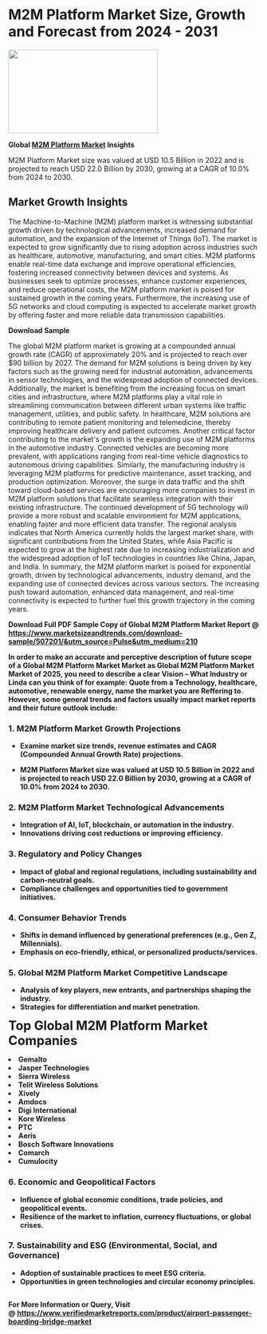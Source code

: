 <H1>M2M Platform Market Size, Growth and Forecast from 2024 - 2031</H1><img class="aligncenter size-medium wp-image-584254" src="https://thirdeyenews.in/wp-content/uploads/2024/09/Global-Market-Research-300x168.jpeg" alt="" width="300" height="168" /><p><strong>Global&nbsp;<a href="https://www.marketsizeandtrends.com/download-sample/507201/&amp;utm_source=Pulse&amp;utm_medium=210">M2M Platform Market</a> Insights</strong></p><p>M2M Platform Market size was valued at USD 10.5 Billion in 2022 and is projected to reach USD 22.0 Billion by 2030, growing at a CAGR of 10.0% from 2024 to 2030.</p><p><h2>Market Growth Insights</h2> <p>The Machine-to-Machine (M2M) platform market is witnessing substantial growth driven by technological advancements, increased demand for automation, and the expansion of the Internet of Things (IoT). The market is expected to grow significantly due to rising adoption across industries such as healthcare, automotive, manufacturing, and smart cities. M2M platforms enable real-time data exchange and improve operational efficiencies, fostering increased connectivity between devices and systems. As businesses seek to optimize processes, enhance customer experiences, and reduce operational costs, the M2M platform market is poised for sustained growth in the coming years. Furthermore, the increasing use of 5G networks and cloud computing is expected to accelerate market growth by offering faster and more reliable data transmission capabilities.</p> <p><strong>Download Sample</strong></p> <p>The global M2M platform market is growing at a compounded annual growth rate (CAGR) of approximately 20% and is projected to reach over $90 billion by 2027. The demand for M2M solutions is being driven by key factors such as the growing need for industrial automation, advancements in sensor technologies, and the widespread adoption of connected devices. Additionally, the market is benefiting from the increasing focus on smart cities and infrastructure, where M2M platforms play a vital role in streamlining communication between different urban systems like traffic management, utilities, and public safety. In healthcare, M2M solutions are contributing to remote patient monitoring and telemedicine, thereby improving healthcare delivery and patient outcomes. Another critical factor contributing to the market's growth is the expanding use of M2M platforms in the automotive industry. Connected vehicles are becoming more prevalent, with applications ranging from real-time vehicle diagnostics to autonomous driving capabilities. Similarly, the manufacturing industry is leveraging M2M platforms for predictive maintenance, asset tracking, and production optimization. Moreover, the surge in data traffic and the shift toward cloud-based services are encouraging more companies to invest in M2M platform solutions that facilitate seamless integration with their existing infrastructure. The continued development of 5G technology will provide a more robust and scalable environment for M2M applications, enabling faster and more efficient data transfer. The regional analysis indicates that North America currently holds the largest market share, with significant contributions from the United States, while Asia Pacific is expected to grow at the highest rate due to increasing industrialization and the widespread adoption of IoT technologies in countries like China, Japan, and India. In summary, the M2M platform market is poised for exponential growth, driven by technological advancements, industry demand, and the expanding use of connected devices across various sectors. The increasing push toward automation, enhanced data management, and real-time connectivity is expected to further fuel this growth trajectory in the coming years.</p> <p><strong></p><p><span class=""><strong>Download Full PDF Sample Copy of Global M2M Platform Market Report</strong> @ <a href="https://www.marketsizeandtrends.com/download-sample/507201/&amp;utm_source=Pulse&amp;utm_medium=210" target="_blank">https://www.marketsizeandtrends.com/download-sample/507201/&amp;utm_source=Pulse&amp;utm_medium=210</a></span></p><p>In order to make an accurate and perceptive description of future scope of a Global&nbsp;M2M Platform Market Market as Global&nbsp;M2M Platform Market Market of 2025, you need to describe a clear Vision &ndash; What Industry or Linda can you think of for example: Quote from a Technology, healthcare, automotive, renewable energy, name the market you are Reffering to. However, some general trends and factors usually impact market reports and their future outlook include:</p><h3>1.&nbsp;<strong>M2M Platform Market Growth Projections</strong></h3><ul><li>Examine market size trends, revenue estimates and CAGR (Compounded Annual Growth Rate) projections.</li><li><p>M2M Platform Market size was valued at USD 10.5 Billion in 2022 and is projected to reach USD 22.0 Billion by 2030, growing at a CAGR of 10.0% from 2024 to 2030.</p></li></ul><h3>2.&nbsp;<strong>M2M Platform Market Technological Advancements</strong></h3><ul><li>Integration of AI, IoT, blockchain, or automation in the industry.</li><li>Innovations driving cost reductions or improving efficiency.</li></ul><h3>3.&nbsp;<strong>Regulatory and Policy Changes</strong></h3><ul><li>Impact of global and regional regulations, including sustainability and carbon-neutral goals.</li><li>Compliance challenges and opportunities tied to government initiatives.</li></ul><h3>4.&nbsp;<strong>Consumer Behavior Trends</strong></h3><ul><li>Shifts in demand influenced by generational preferences (e.g., Gen Z, Millennials).</li><li>Emphasis on eco-friendly, ethical, or personalized products/services.</li></ul><h3>5.&nbsp;<strong>Global M2M Platform Market Competitive Landscape</strong></h3><ul><li>Analysis of key players, new entrants, and partnerships shaping the industry.</li><li>Strategies for differentiation and market penetration.</li></ul><p data-pm-slice="1 1 []"><span style="color: inherit; font-family: inherit; font-size: 25px;">Top Global M2M Platform Market Companies</span></p><div class="" data-test-id=""><p><li>Gemalto</li><li> Jasper Technologies</li><li> Sierra Wireless</li><li> Telit Wireless Solutions</li><li> Xively</li><li> Amdocs</li><li> Digi International</li><li> Kore Wireless</li><li> PTC</li><li> Aeris</li><li> Bosch Software Innovations</li><li> Comarch</li><li> Cumulocity</li></p></div><h3>6.&nbsp;<strong>Economic and Geopolitical Factors</strong></h3><ul><li>Influence of global economic conditions, trade policies, and geopolitical events.</li><li>Resilience of the market to inflation, currency fluctuations, or global crises.</li></ul><h3>7.&nbsp;<strong>Sustainability and ESG (Environmental, Social, and Governance)</strong></h3><ul><li>Adoption of sustainable practices to meet ESG criteria.</li><li>Opportunities in green technologies and circular economy principles.</li></ul><h2><strong style="font-size: 14px;">For More Information or Query, Visit @&nbsp;</strong><a style="background-color: #ffffff; font-size: 14px;" href="https://www.marketsizeandtrends.com/report/m2m-platform-market/" target="_blank">https://www.verifiedmarketreports.com/product/airport-passenger-boarding-bridge-market</a></h2>
